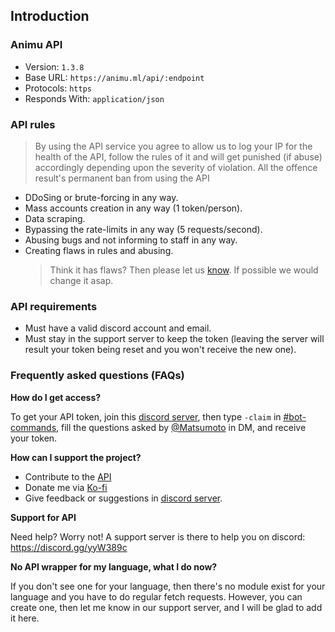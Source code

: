 ## Introduction

### Animu API

- Version: `1.3.8`
- Base URL: `https://animu.ml/api/:endpoint`
- Protocols: `https`
- Responds With: `application/json`

### API rules

> By using the API service you agree to allow us to log your IP for the health of the API, follow the rules of it and will get punished (if abuse) accordingly depending upon the severity of violation.
> All the offence result's permanent ban from using the API

- DDoSing or brute-forcing in any way.
- Mass accounts creation in any way (1 token/person).
- Data scraping.
- Bypassing the rate-limits in any way (5 requests/second).
- Abusing bugs and not informing to staff in any way.
- Creating flaws in rules and abusing.
  > Think it has flaws? Then please let us [know](https://discord.gg/yyW389c). If possible we would change it asap.

### API requirements

- Must have a valid discord account and email.
- Must stay in the support server to keep the token (leaving the server will result your token being reset and you won't receive the new one).

### Frequently asked questions (FAQs)

**How do I get access?**

To get your API token, join this [discord server](https://discord.gg/yyW389c), then type `-claim` in [#bot-commands](https://discord.com/channels/479300008118714388/800784815908454452), fill the questions asked by [@Matsumoto](https://discord.com/channels/@me/834416864766591016) in DM, and receive your token.

**How can I support the project?**

- Contribute to the [API](https://github.com/AnimuAPI/Animu)
- Donate me via [Ko-fi](https://ko-fi.com/Aeryk)
- Give feedback or suggestions in [discord server](https://discord.gg/yyW389c).

**Support for API**

Need help? Worry not! A support server is there to help you on discord: https://discord.gg/yyW389c

**No API wrapper for my language, what I do now?**

If you don't see one for your language, then there's no module exist for your language and you have to do regular fetch requests. However, you can create one, then let me know in our support server, and I will be glad to add it here.
